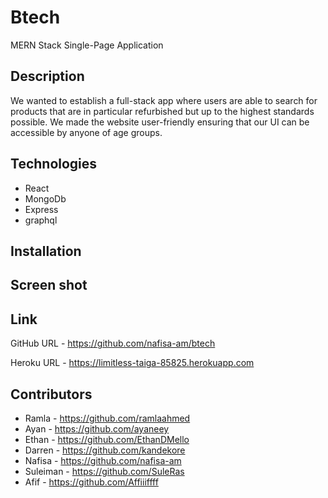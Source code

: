 # Btech
MERN Stack Single-Page Application

## Description

We wanted to establish a full-stack app where users are able to search for products that are in particular refurbished but up to the highest standards possible. We made the website user-friendly ensuring that our UI can be accessible by anyone of age groups.


## Technologies
- React 
- MongoDb
- Express
- graphql

## Installation 


## Screen shot


## Link 

GitHub URL - https://github.com/nafisa-am/btech 

Heroku URL - https://limitless-taiga-85825.herokuapp.com

## Contributors
 
- Ramla  - https://github.com/ramlaahmed
- Ayan  - https://github.com/ayaneey
- Ethan - https://github.com/EthanDMello
- Darren  - https://github.com/kandekore
- Nafisa  - https://github.com/nafisa-am
- Suleiman  - https://github.com/SuleRas
- Afif  - https://github.com/Affiiiffff


